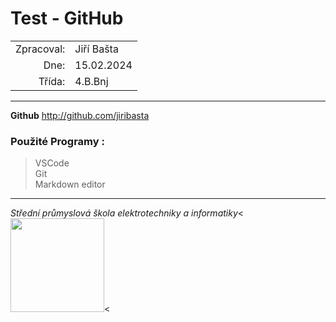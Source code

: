 

# Test - GitHub

|            |            |
| ---------: | :--------- |
| Zpracoval: | Jiří Bašta |
| Dne:       | 15.02.2024 |
| Třída:     |    4.B.Bnj |

---

**Github** <http://github.com/jiribasta>

### Použité Programy :
>VSCode  
>Git  
> Markdown editor

---
*Střední průmyslová škola elektrotechniky a informatiky*<
<img src="https://www.spsemoh.cz/logos/spsei-vektor-barevne.svg" width="150px"><